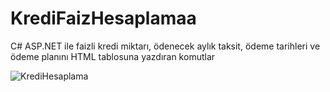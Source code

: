 # KrediFaizHesaplamaa
C# ASP.NET ile faizli kredi miktarı, ödenecek aylık taksit, ödeme tarihleri ve ödeme planını HTML tablosuna yazdıran komutlar


![KrediHesaplama](https://user-images.githubusercontent.com/80588363/205505638-ec8fd67d-b3a3-41eb-9376-cbad518a9011.JPG)

